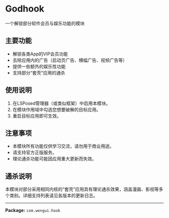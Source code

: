 # Godhook

一个解锁部分软件会员与娱乐功能的模块

## 主要功能
- 解锁各类App的VIP会员功能
- 去除应用内的广告（启动页广告、横幅广告、视频广告等）
- 提供一些额外的娱乐性功能
- 支持部分“套壳”应用的通杀

## 使用说明
1. 在LSPosed管理器（或类似框架）中启用本模块。
2. 在模块作用域中勾选您想要破解的目标应用。
3. 重启目标应用即可生效。

## 注意事项
- 本模块所有功能仅供学习交流，请勿用于商业用途。
- 请支持官方正版服务。
- 理论通杀功能可能因应用重大更新而失效。

## 通杀说明
本模块对部分采用相同内核的“套壳”应用具有理论通杀效果，涵盖漫画、影视等多个类别。详细支持列表请见各版本的更新日志。

---

**Package:** `com.wengui.hook`
